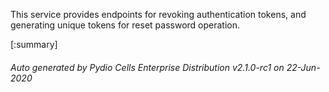 






This service provides endpoints for revoking authentication tokens, and generating unique tokens for reset password operation.

[:summary]

###### Auto generated by Pydio Cells Enterprise Distribution v2.1.0-rc1 on 22-Jun-2020
